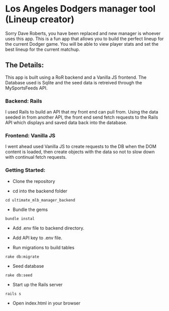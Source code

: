 # Los Angeles Dodgers manager tool (Lineup creator)

Sorry Dave Roberts, you have been replaced and new manager is whoever uses this app. This is a fun app that allows you to build the perfect lineup for the current Dodger game. You will be able to view player stats and set the best lineup for the current matchup. 


## The Details:

This app is built using a RoR backend and a Vanilla JS frontend. The Database used is Sqlite and the seed data is retreived through the MySportsFeeds API. 


### Backend: Rails 
I used Rails to build an API that my front end can pull from. Using the data seeded in from another API, the front end send fetch requests to the Rails API which displays and saved data back into the database. 

### Frontend: Vanilla JS
I went ahead used Vanilla JS to create requests to the DB when the DOM content is loaded, then create objects with the data so not to slow down with continual fetch requests. 

### Getting Started:

* Clone the repository

* cd into the backend folder
```
cd ultimate_mlb_manager_backend
```


* Bundle the gems 
```
bundle instal
```

* Add .env file to backend directory. 

* Add API key to .env file. 

* Run migrations to build tables
```
rake db:migrate
```

* Seed database 
```
rake db:seed
```

* Start up the Rails server
```
rails s
```

* Open index.html in your browser
